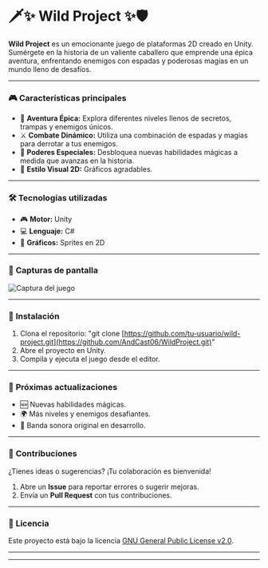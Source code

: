 # 🗡️✨ **Wild Project** ✨🛡️  
**Wild Project** es un emocionante juego de plataformas 2D creado en Unity. Sumérgete en la historia de un valiente caballero que emprende una épica aventura, enfrentando enemigos con espadas y poderosas magias en un mundo lleno de desafíos.

---

### 🎮 **Características principales**  

- 🏰 **Aventura Épica:** Explora diferentes niveles llenos de secretos, trampas y enemigos únicos.  
- ⚔️ **Combate Dinámico:** Utiliza una combinación de espadas y magias para derrotar a tus enemigos.  
- 🌟 **Poderes Especiales:** Desbloquea nuevas habilidades mágicas a medida que avanzas en la historia.  
- 🎨 **Estilo Visual 2D:** Gráficos agradables.  

---

### 🛠️ **Tecnologías utilizadas**  

- 🎮 **Motor:** Unity  
- 💻 **Lenguaje:** C#  
- 🎨 **Gráficos:** Sprites en 2D  

---

### 📸 **Capturas de pantalla**  

![Captura del juego](ruta/de/la/imagen.png)  

---

### 🚀 **Instalación**  

1. Clona el repositorio: "git clone [https://github.com/tu-usuario/wild-project.git](https://github.com/AndCast06/WildProject.git)"
2. Abre el proyecto en Unity.  
3. Compila y ejecuta el juego desde el editor.  

---

### 🌱 **Próximas actualizaciones**  

- 🆕 Nuevas habilidades mágicas.  
- 🌍 Más niveles y enemigos desafiantes.  
- 🎼 Banda sonora original en desarrollo.  

---

### 🤝 **Contribuciones**  

¿Tienes ideas o sugerencias? ¡Tu colaboración es bienvenida!  
1. Abre un **Issue** para reportar errores o sugerir mejoras.  
2. Envía un **Pull Request** con tus contribuciones.  

---

### 📜 **Licencia**  

Este proyecto está bajo la licencia [GNU General Public License v2.0](https://www.gnu.org/licenses/old-licenses/gpl-2.0.html).  

---


---

